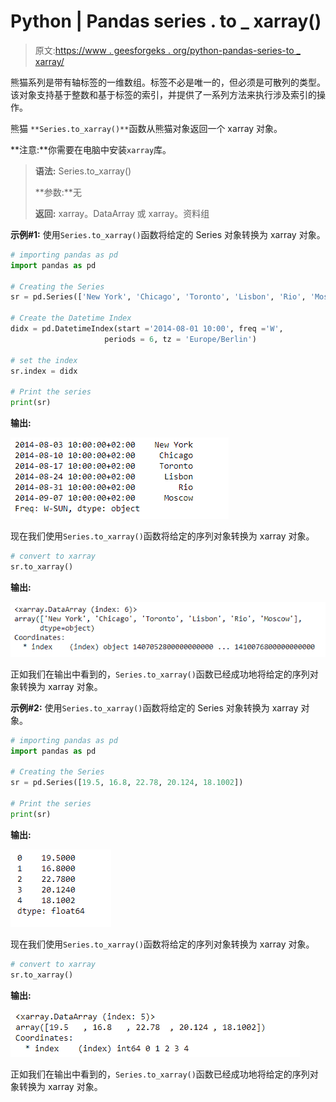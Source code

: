 # Python | Pandas series . to _ xarray()

> 原文:[https://www . geesforgeks . org/python-pandas-series-to _ xarray/](https://www.geeksforgeeks.org/python-pandas-series-to_xarray/)

熊猫系列是带有轴标签的一维数组。标签不必是唯一的，但必须是可散列的类型。该对象支持基于整数和基于标签的索引，并提供了一系列方法来执行涉及索引的操作。

熊猫 `**Series.to_xarray()**`函数从熊猫对象返回一个 xarray 对象。

**注意:**你需要在电脑中安装`xarray`库。

> **语法:** Series.to_xarray()
> 
> **参数:**无
> 
> **返回:** xarray。DataArray 或 xarray。资料组

**示例#1:** 使用`Series.to_xarray()`函数将给定的 Series 对象转换为 xarray 对象。

```py
# importing pandas as pd
import pandas as pd

# Creating the Series
sr = pd.Series(['New York', 'Chicago', 'Toronto', 'Lisbon', 'Rio', 'Moscow'])

# Create the Datetime Index
didx = pd.DatetimeIndex(start ='2014-08-01 10:00', freq ='W', 
                     periods = 6, tz = 'Europe/Berlin') 

# set the index
sr.index = didx

# Print the series
print(sr)
```

**输出:**

![](img/b50676c0b2fee5f5081a878b2e8c0c96.png)

现在我们使用`Series.to_xarray()`函数将给定的序列对象转换为 xarray 对象。

```py
# convert to xarray
sr.to_xarray()
```

**输出:**

![](img/db6076ff1720d8e537fbcceb5bdbd5ce.png)

正如我们在输出中看到的，`Series.to_xarray()`函数已经成功地将给定的序列对象转换为 xarray 对象。

**示例#2:** 使用`Series.to_xarray()`函数将给定的 Series 对象转换为 xarray 对象。

```py
# importing pandas as pd
import pandas as pd

# Creating the Series
sr = pd.Series([19.5, 16.8, 22.78, 20.124, 18.1002])

# Print the series
print(sr)
```

**输出:**

![](img/a3a0b30092578b29f9be598ce37cd26d.png)

现在我们使用`Series.to_xarray()`函数将给定的序列对象转换为 xarray 对象。

```py
# convert to xarray
sr.to_xarray()
```

**输出:**

![](img/76a1a4f0290f3c7d7cfc396afadf9a83.png)

正如我们在输出中看到的，`Series.to_xarray()`函数已经成功地将给定的序列对象转换为 xarray 对象。
